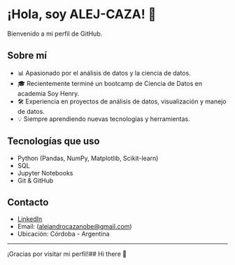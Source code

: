 # ¡Hola, soy ALEJ-CAZA! 👋

Bienvenido a mi perfil de GitHub.

## Sobre mí

- 📊 Apasionado por el análisis de datos y la ciencia de datos.
- 🎓 Recientemente terminé un bootcamp de Ciencia de Datos en academia Soy Henry.
- 🛠️ Experiencia en proyectos de análisis de datos, visualización y manejo de datos.
- 💡 Siempre aprendiendo nuevas tecnologías y herramientas.

## Tecnologías que uso

- Python (Pandas, NumPy, Matplotlib, Scikit-learn)
- SQL
- Jupyter Notebooks
- Git & GitHub

## Contacto

- [LinkedIn](https://www.linkedin.com/in/alej-caza7)
- Email: (alejandrocazanobe@gmail.com)
- Ubicación: Córdoba - Argentina

---

¡Gracias por visitar mi perfil!## Hi there 👋

<!--
**ALEJ-CAZA/ALEJ-CAZA** is a ✨ _special_ ✨ repository because its `README.md` (this file) appears on your GitHub profile.

Here are some ideas to get you started:

- 🔭 I’m currently working on ...
- 🌱 I’m currently learning ...
- 👯 I’m looking to collaborate on ...
- 🤔 I’m looking for help with ...
- 💬 Ask me about ...
- 📫 How to reach me: ...
- 😄 Pronouns: ...
- ⚡ Fun fact: ...
-->
